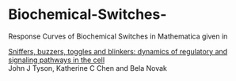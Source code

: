 # Biochemical-Switches-

Response Curves of Biochemical Switches in Mathematica given in<br />

[Sniffers, buzzers, toggles and blinkers: dynamics of regulatory
and signaling pathways in the cell](https://www.sciencedirect.com/science/article/pii/S0955067403000176)<br />
John J Tyson, Katherine C Chen and Bela Novak




